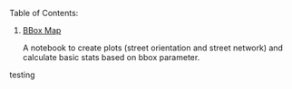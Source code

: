 Table of Contents:

1. [BBox Map](https://github.com/ardiantovn/map_exploration/blob/main/Bbox_Map.ipynb)

   A notebook to create plots (street orientation and street network) and calculate basic stats based on bbox parameter.

testing